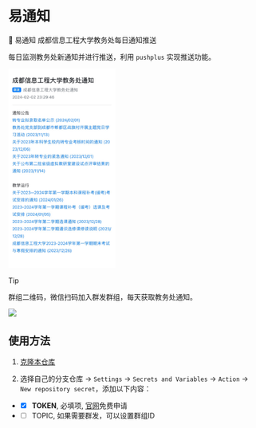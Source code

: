 # 易通知

📣 易通知 成都信息工程大学教务处每日通知推送

每日监测教务处新通知并进行推送，利用 `pushplus` 实现推送功能。

<img src="./intro/simple.jpg" height="400">

> [!TIP]
>
> 群组二维码，微信扫码加入群发群组，每天获取教务处通知。
>
> <img src="https://etz.cuit.workers.dev/qr" height="300">


## 使用方法

1. [克隆本仓库](https://github.com/yanyaoli/etz/fork)

2. 选择自己的分支仓库 -> `Settings` -> `Secrets and Variables` -> `Action` -> `New repository secret`，添加以下内容：
- - [x] **TOKEN**, 必填项, [官网](https://pushplus.hxtrip.com/)免费申请
- - [ ] TOPIC, 如果需要群发，可以设置群组ID
